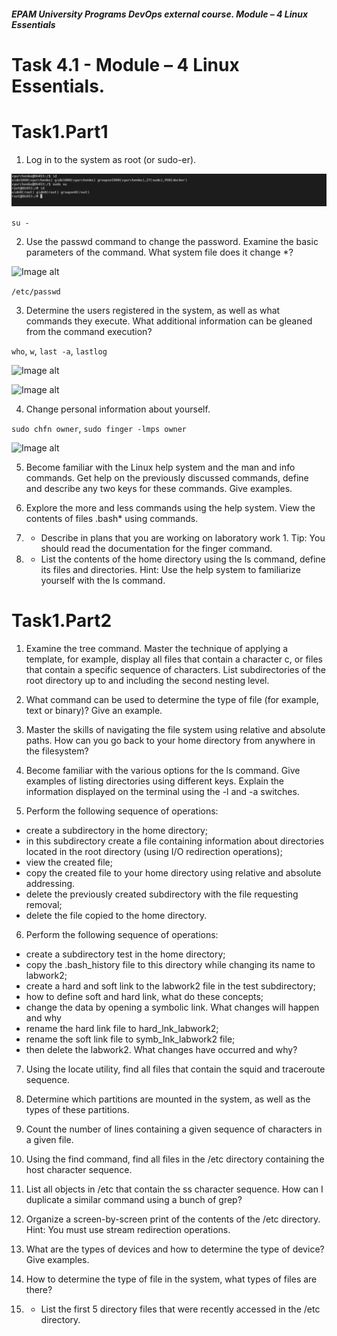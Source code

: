 ##### EPAM University Programs DevOps external course. Module – 4 Linux Essentials

# Task 4.1 - Module – 4 Linux Essentials.

# Task1.Part1 

1) Log in to the system as root (or sudo-er).

![Image alt](img/m4_t1_p1_img1.png)

```su -```

2) Use the passwd command to change the password. Examine the basic parameters of the command. What system file does it change *?

![Image alt](img/module_4_task_4-1_part1-2-1.png)

```/etc/passwd```

3) Determine the users registered in the system, as well as what commands they execute. What additional information can be gleaned from the command execution?

```who```, ```w```, ```last -a```, ```lastlog```

![Image alt](img/module_4_task_4-1_part1_3-1.png)

![Image alt](img/module_4_task_4-1_part1_3-2.png)

4) Change personal information about yourself.

```sudo chfn owner```, ```sudo finger -lmps owner```

![Image alt](img/module_4_task_4-1_part1_4-1.png)

5) Become familiar with the Linux help system and the man and info commands. Get help on the previously discussed commands, define and describe any two keys for these commands. Give examples.

6) Explore the more and less commands using the help system. View the contents of files .bash* using commands.

7) * Describe in plans that you are working on laboratory work 1. Tip: You should read the documentation for the finger command.

8) * List the contents of the home directory using the ls command, define its files and directories. Hint: Use the help system to familiarize yourself with the ls command.

# Task1.Part2

1) Examine the tree command. Master the technique of applying a template, for example, display all files that contain a character c, or files that contain a specific sequence of characters. List subdirectories of the root directory up to and including the second nesting level.

2) What command can be used to determine the type of file (for example, text or binary)? Give an example.

3) Master the skills of navigating the file system using 
relative and absolute paths. How can you go back to your home directory from anywhere in the filesystem?

4) Become familiar with the various options for the ls command. Give examples of listing directories using different keys. Explain the information displayed on the terminal using the -l and -a switches.

5) Perform the following sequence of operations:
- create a subdirectory in the home directory;
- in this subdirectory create a file containing information about directories located in the root directory (using I/O redirection operations);
- view the created file;
- copy the created file to your home directory using relative and absolute addressing.
- delete the previously created subdirectory with the file requesting removal;
- delete the file copied to the home directory.

6) Perform the following sequence of operations:
- create a subdirectory test in the home directory;
- copy the .bash_history file to this directory while changing its name to labwork2;
- create a hard and soft link to the labwork2 file in the test subdirectory;
- how to define soft and hard link, what do these concepts;
- change the data by opening a symbolic link. What changes will happen and why
- rename the hard link file to hard_lnk_labwork2;
- rename the soft link file to symb_lnk_labwork2 file;
- then delete the labwork2. What changes have occurred and why?

7) Using the locate utility, find all files that contain the squid and traceroute sequence.

8) Determine which partitions are mounted in the system, as well as the types of these partitions.

9) Count the number of lines containing a given sequence of characters in a given file.

10) Using the find command, find all files in the /etc directory containing the host character sequence.

11) List all objects in /etc that contain the ss character sequence. How can I duplicate a similar command using a bunch of grep?

12) Organize a screen-by-screen print of the contents of the /etc directory. Hint: You must use stream redirection operations.

13) What are the types of devices and how to determine the type of device? Give examples.

14) How to determine the type of file in the system, what types of files are there?

15) * List the first 5 directory files that were recently accessed in the /etc directory.
